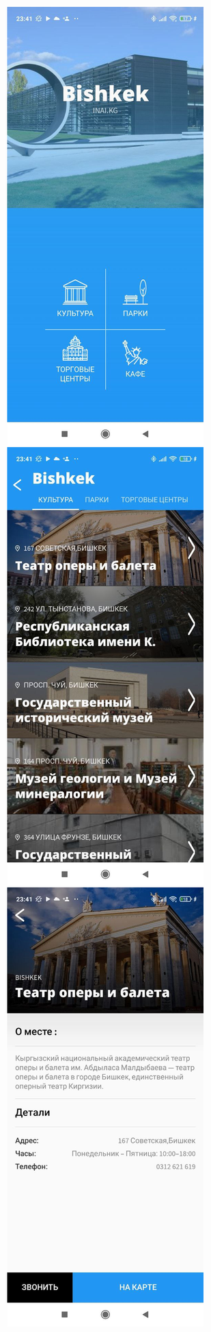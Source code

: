 
![java](https://github.com/BermetBatieva/TourGuideInai/blob/master/img/inai_app.jpg)
![java](https://github.com/BermetBatieva/TourGuideInai/blob/master/img/2.jpg)
![java](https://github.com/BermetBatieva/TourGuideInai/blob/master/img/3.jpg)
